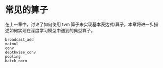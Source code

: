 # 常见的算子

在上一章中，讨论了如何使用 tvm 算子来实现基本表达式/算子。本章将进一步描述如何实现在深度学习模型中遇到的典型算子。

```{toctree}
broadcast_add
matmul
conv
depthwise_conv
pooling
batch_norm
```